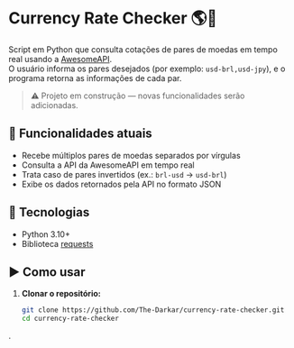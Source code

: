 # Currency Rate Checker 🌎💱

Script em Python que consulta cotações de pares de moedas em tempo real usando a [AwesomeAPI](https://docs.awesomeapi.com.br/api-de-moedas).  
O usuário informa os pares desejados (por exemplo: `usd-brl,usd-jpy`), e o programa retorna as informações de cada par.

> ⚠️ Projeto em construção — novas funcionalidades serão adicionadas.

## 📌 Funcionalidades atuais
- Recebe múltiplos pares de moedas separados por vírgulas
- Consulta a API da AwesomeAPI em tempo real
- Trata caso de pares invertidos (ex.: `brl-usd` → `usd-brl`)
- Exibe os dados retornados pela API no formato JSON

## 🚀 Tecnologias
- Python 3.10+
- Biblioteca [requests](https://pypi.org/project/requests/)

## ▶️ Como usar
1. **Clonar o repositório:**
   ```bash
   git clone https://github.com/The-Darkar/currency-rate-checker.git
   cd currency-rate-checker
.
